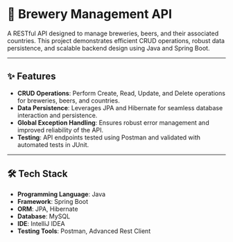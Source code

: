 # 🍺 Brewery Management API

A RESTful API designed to manage breweries, beers, and their associated countries. This project demonstrates efficient CRUD operations, robust data persistence, and scalable backend design using Java and Spring Boot.

---

## ✨ Features

- **CRUD Operations**: Perform Create, Read, Update, and Delete operations for breweries, beers, and countries.
- **Data Persistence**: Leverages JPA and Hibernate for seamless database interaction and persistence.
- **Global Exception Handling**: Ensures robust error management and improved reliability of the API.
- **Testing**: API endpoints tested using Postman and validated with automated tests in JUnit.

---

## 🛠️ Tech Stack

- **Programming Language**: Java
- **Framework**: Spring Boot
- **ORM**: JPA, Hibernate
- **Database**: MySQL
- **IDE**: IntelliJ IDEA
- **Testing Tools**: Postman, Advanced Rest Client

